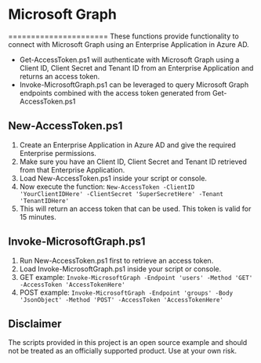 # Microsoft Graph
======================
These functions provide functionality to connect with Microsoft Graph using an Enterprise Application in Azure AD.

* Get-AccessToken.ps1 will authenticate with Microsoft Graph using a Client ID, Client Secret and Tenant ID from an Enterprise Application and returns an access token.
* Invoke-MicrosoftGraph.ps1 can be leveraged to query Microsoft Graph endpoints combined with the access token generated from Get-AccessToken.ps1

New-AccessToken.ps1
-------------------------
1. Create an Enterprise Application in Azure AD and give the required Enterprise permissions.
2. Make sure you have an Client ID, Client Secret and Tenant ID retrieved from that Enterprise Application.
3. Load New-AccessToken.ps1 inside your script or console.
4. Now execute the function: ```New-AccessToken -ClientID 'YourClientIDHere' -ClientSecret 'SuperSecretHere' -Tenant 'TenantIDHere'```
5. This will return an access token that can be used. This token is valid for 15 minutes.

Invoke-MicrosoftGraph.ps1
-------------------------
1. Run New-AccessToken.ps1 first to retrieve an access token.
3. Load Invoke-MicrosoftGraph.ps1 inside your script or console.
4. GET example: ```Invoke-MicrosoftGraph -Endpoint 'users' -Method 'GET' -AccessToken 'AccessTokenHere'```
4. POST example: ```Invoke-MicrosoftGraph -Endpoint 'groups' -Body 'JsonObject' -Method 'POST' -AccessToken 'AccessTokenHere'```

Disclaimer
----------
The scripts provided in this project is an open source example and should not be treated as an officially supported product. Use at your own risk.